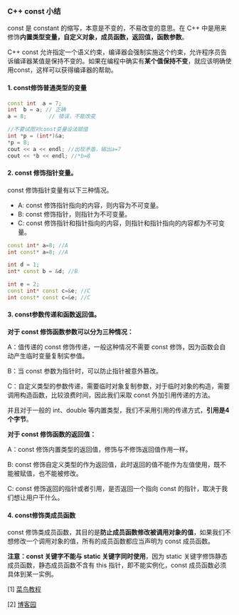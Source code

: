 ### C++ const 小结

const 是 constant 的缩写，本意是不变的，不易改变的意思。在 C++ 中是用来修饰**内置类型变量，自定义对象，成员函数，返回值，函数参数**。

C++ const 允许指定一个语义约束，编译器会强制实施这个约束，允许程序员告诉编译器某值是保持不变的。如果在编程中确实有**某个值保持不变**，就应该明确使用const，这样可以获得编译器的帮助。

#### 1. const修饰普通类型的变量

```c++
const int  a = 7;
int  b = a; // 正确
a = 8;       // 错误，不能改变

//不要试图对const变量设法赋值
int *p = (int*)&a;
*p = 8; 
cout << a << endl; //出现矛盾，输出a=7
cout << *b << endl; //*b=8
```



#### 2. const 修饰指针变量。

const 修饰指针变量有以下三种情况。

- A: const 修饰指针指向的内容，则内容为不可变量。
- B: const 修饰指针，则指针为不可变量。
- C: const 修饰指针和指针指向的内容，则指针和指针指向的内容都为不可变量。

```C++
const int* a=8; //A
int const* a=8; //A

int d = 1;
int* const b = &d; //B

int e = 2;
const int* const c=&e; //C
int const* const c=&e; //C
```



#### 3. const参数传递和函数返回值。

**对于 const 修饰函数参数可以分为三种情况：**

A：值传递的 const 修饰传递，一般这种情况不需要 const 修饰，因为函数会自动产生临时变量复制实参值。



B：当 const 参数为指针时，可以防止指针被意外篡改。



C：自定义类型的参数传递，需要临时对象复制参数，对于临时对象的构造，需要调用构造函数，比较浪费时间，因此我们采取 const 外加引用传递的方法。

并且对于一般的 int、double 等内置类型，我们不采用引用的传递方式，**引用是4个字节**。



**对于 const 修饰函数的返回值：**

A：const 修饰内置类型的返回值，修饰与不修饰返回值作用一样。

B: const 修饰自定义类型的作为返回值，此时返回的值不能作为左值使用，既不能被赋值，也不能被修改。

C: const 修饰返回的指针或者引用，是否返回一个指向 const 的指针，取决于我们想让用户干什么。



#### 4. const修饰类成员函数

const 修饰类成员函数，其目的是**防止成员函数修改被调用对象的值**，如果我们不想修改一个调用对象的值，所有的成员函数都应当声明为 const 成员函数。

**注意：const 关键字不能与 static 关键字同时使用**，因为 static 关键字修饰静态成员函数，静态成员函数不含有 this 指针，即不能实例化，const 成员函数必须具体到某一实例。

[1] [菜鸟教程](https://www.runoob.com/w3cnote/cpp-const-keyword.html)

[2] [博客园](https://www.cnblogs.com/Forever-Kenlen-Ja/p/3776991.html)